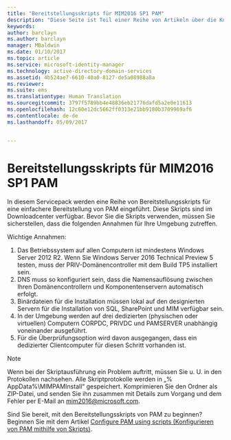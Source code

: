 ```yaml
---
title: "Bereitstellungsskripts für MIM2016 SP1 PAM"
description: "Diese Seite ist Teil einer Reihe von Artikeln über die Konfiguration des Privileged Identity Managers mithilfe von Skripts. Sie umfasst eine Liste mit Annahmen zur Umgebung."
keywords: 
author: barclayn
ms.author: barclayn
manager: MBaldwin
ms.date: 01/10/2017
ms.topic: article
ms.service: microsoft-identity-manager
ms.technology: active-directory-domain-services
ms.assetid: 4b524ae7-6610-40a0-8127-de5a08988a8a
ms.reviewer: 
ms.suite: ems
ms.translationtype: Human Translation
ms.sourcegitcommit: 3797f5789bb4e48836eb21776dafd5a2e0e11613
ms.openlocfilehash: 12c60e12dc5662ff0313e21bb9180b3709969af6
ms.contentlocale: de-de
ms.lasthandoff: 05/09/2017


---
```


# <a name="mim2016-sp1-pam-deployment-scripts"></a>Bereitstellungsskripts für MIM2016 SP1 PAM

In diesem Servicepack werden eine Reihe von Bereitstellungsskripts für eine einfachere Bereitstellung von PAM eingeführt. Diese Skripts sind im Downloadcenter verfügbar. Bevor Sie die Skripts verwenden, müssen Sie sicherstellen, dass die folgenden Annahmen für Ihre Umgebung zutreffen.

Wichtige Annahmen:
1. Das Betriebssystem auf allen Computern ist mindestens Windows Server 2012 R2. Wenn Sie Windows Server 2016 Technical Preview 5 testen, muss der PRIV-Domänencontroller mit dem Build TP5 installiert sein.
2. DNS muss so konfiguriert sein, dass die Namensauflösung zwischen Ihren Domänencontrollern und Komponentenservern automatisch erfolgt.
3. Binärdateien für die Installation müssen lokal auf den designierten Servern für die Installation von SQL, SharePoint und MIM verfügbar sein.
4. In der Umgebung werden auf drei dedizierten (physischen oder virtuellen) Computern CORPDC, PRIVDC und PAMSERVER unabhängig voneinander ausgeführt.
5. Für die Überprüfungsoption wird davon ausgegangen, dass ein dedizierter Clientcomputer für diesen Schritt vorhanden ist.

>[!NOTE]
>Wenn bei der Skriptausführung ein Problem auftritt, müssen Sie u. U. in den Protokollen nachsehen. Alle Skriptprotokolle werden in „% AppData%\MIMPAMInstall“ gespeichert. Komprimieren Sie den Ordner als ZIP-Datei, und senden Sie ihn zusammen mit Details zum Vorgang und dem Fehler per E-Mail an mim2016@microsoft.com.

Sind Sie bereit, mit den Bereitstellungsskripts von PAM zu beginnen? Beginnen Sie mit dem Artikel [Configure PAM using scripts (Konfigurieren von PAM mithilfe von Skripts)](./pam/sp1-pam-configure-using-scripts.md).

